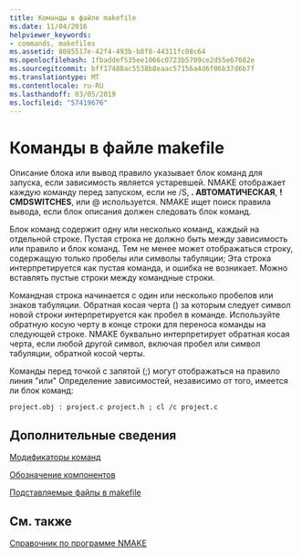```yaml
---
title: Команды в файле makefile
ms.date: 11/04/2016
helpviewer_keywords:
- commands, makefiles
ms.assetid: 8085517e-42f4-493b-b8f8-44311fc08c64
ms.openlocfilehash: 1fbaddef535ee1066c0723b5709ce2d55e67682e
ms.sourcegitcommit: bff17488ac5538b8eaac57156a4d6f06b37d6b7f
ms.translationtype: MT
ms.contentlocale: ru-RU
ms.lasthandoff: 03/05/2019
ms.locfileid: "57419676"
---
```

# <a name="commands-in-a-makefile"></a>Команды в файле makefile

Описание блока или вывод правило указывает блок команд для запуска, если зависимость является устаревшей. NMAKE отображает каждую команду перед запуском, если не /S, **. АВТОМАТИЧЕСКАЯ**, **! CMDSWITCHES**, или \@ используется. NMAKE ищет поиск правила вывода, если блок описания должен следовать блок команд.

Блок команд содержит одну или несколько команд, каждый на отдельной строке. Пустая строка не должно быть между зависимость или правило и блок команд. Тем не менее может отображаться строку, содержащую только пробелы или символы табуляции; Эта строка интерпретируется как пустая команда, и ошибка не возникает. Можно вставлять пустые строки между командные строки.

Командная строка начинается с один или несколько пробелов или знаков табуляции. Обратная косая черта (\) за которым следует символ новой строки интерпретируется как пробел в команде. Используйте обратную косую черту в конце строки для переноса команды на следующей строке. NMAKE буквально интерпретирует обратная косая черта, если любой другой символ, включая пробел или символ табуляции, обратной косой черты.

Команды перед точкой с запятой (;) могут отображаться на правило линия "или" Определение зависимостей, независимо от того, имеется ли блок команд:

```
project.obj : project.c project.h ; cl /c project.c
```

## <a name="what-do-you-want-to-know-more-about"></a>Дополнительные сведения

[Модификаторы команд](../build/command-modifiers.md)

[Обозначение компонентов](../build/filename-parts-syntax.md)

[Подставляемые файлы в makefile](../build/inline-files-in-a-makefile.md)

## <a name="see-also"></a>См. также

[Справочник по программе NMAKE](../build/nmake-reference.md)
